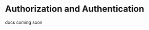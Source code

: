 # Authorization and Authentication

docs coming soon

<centered-image src="/img/work-in-progress.png" />

